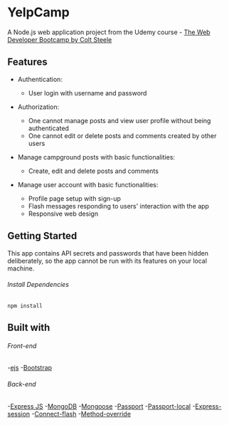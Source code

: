 # YelpCamp
A Node.js web application project from the Udemy course - [The Web Developer Bootcamp by Colt Steele](https://www.udemy.com/the-web-developer-bootcamp/)

## Features

- Authentication:
  - User login with username and password
 
- Authorization:
  - One cannot manage posts and view user profile without being authenticated
   - One cannot edit or delete posts and comments created by other users
   
- Manage campground posts with basic functionalities:
  - Create, edit and delete posts and comments

- Manage user account with basic functionalities:
  - Profile page setup with sign-up
   - Flash messages responding to users' interaction with the app
    - Responsive web design
  
## Getting Started

This app contains API secrets and passwords that have been hidden deliberately, so the app cannot be run with its features on your local machine.

###### Install Dependencies

```
npm install
```

## Built with

###### Front-end

-[ejs](http://ejs.co/)
-[Bootstrap](https://getbootstrap.com/)

###### Back-end

-[Express JS](https://expressjs.com/)
-[MongoDB](https://www.mongodb.com/)
-[Mongoose](https://mongoosejs.com/)
-[Passport](http://www.passportjs.org/)
-[Passport-local](https://github.com/jaredhanson/passport-local#passport-local)
-[Express-session](https://github.com/expressjs/session#express-session)
-[Connect-flash](https://github.com/jaredhanson/connect-flash#connect-flash)
-[Method-override](https://github.com/expressjs/method-override#method-override)


  
